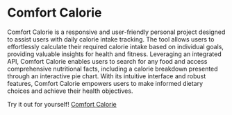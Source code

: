 # Comfort Calorie

Comfort Calorie is a responsive and user-friendly personal project designed to assist users with daily calorie intake tracking. The tool allows users to effortlessly calculate their required calorie intake based on individual goals, providing valuable insights for health and fitness. Leveraging an integrated API, Comfort Calorie enables users to search for any food and access comprehensive nutritional facts, including a calorie breakdown presented through an interactive pie chart. With its intuitive interface and robust features, Comfort Calorie empowers users to make informed dietary choices and achieve their health objectives.

Try it out for yourself!
[Comfort Calorie]([https://www.google.com](https://comfort-calorie.vercel.app/)https://comfort-calorie.vercel.app/ "Link")
